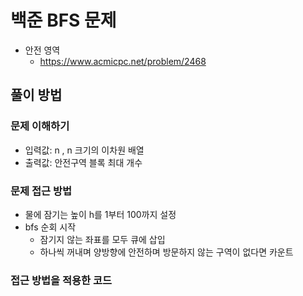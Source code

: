 # 백준 BFS 문제
- 안전 영역
    - https://www.acmicpc.net/problem/2468

## 풀이 방법
### 문제 이해하기
- 입력값: n , n 크기의 이차원 배열
- 출력값: 안전구역 블록 최대 개수

### 문제 접근 방법
- 물에 잠기는 높이 h를 1부터 100까지 설정
- bfs 순회 시작
    - 잠기지 않는 좌표를 모두 큐에 삽입
    - 하나씩 꺼내며 양방향에 안전하며 방문하지 않는 구역이 없다면 카운트
     

### 접근 방법을 적용한 코드
```java
```

